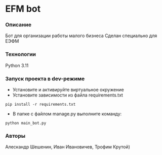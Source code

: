 # EFM bot
### Описание
Бот для  организации работы малого бизнеса
Сделан специально для ЕЭФМ
### Технологии
Python 3.11
### Запуск проекта в dev-режиме
- Установите и активируйте виртуальное окружение
- Установите зависимости из файла requirements.txt
```
pip install -r requirements.txt
``` 
- В папке с файлом manage.py выполните команду:
```
python main_bot.py
```
### Авторы
Алескандр Шешенин, Иван Ивановичев, Трофим Крутой)
